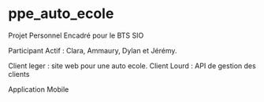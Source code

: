 ﻿ppe_auto_ecole
==============

Projet Personnel Encadré pour le BTS SIO

Participant Actif : Clara, Ammaury, Dylan et Jérémy.

Client leger : site web pour une auto ecole.
Client Lourd : API de gestion des clients

Application Mobile
